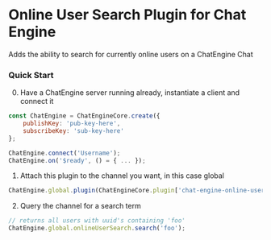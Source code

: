 # Online User Search Plugin for Chat Engine

Adds the ability to search for currently online users on a ChatEngine Chat

### Quick Start

0. Have a ChatEngine server running already, instantiate a client and connect it
```js
const ChatEngine = ChatEngineCore.create({
    publishKey: 'pub-key-here',
    subscribeKey: 'sub-key-here'
};

ChatEngine.connect('Username');
ChatEngine.on('$ready', () = { ... });
```

1. Attach this plugin to the channel you want, in this case global
```js
ChatEngine.global.plugin(ChatEngineCore.plugin['chat-engine-online-user-search']());
```

2. Query the channel for a search term
```js
// returns all users with uuid's containing 'foo'
ChatEngine.global.onlineUserSearch.search('foo');
```

